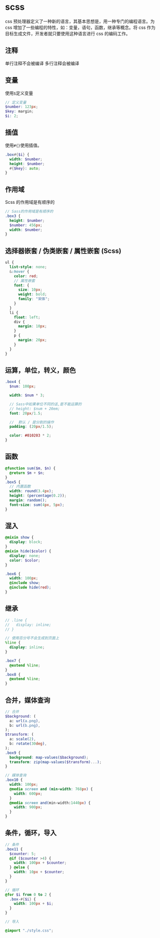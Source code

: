 # scss

css 预处理器定义了一种新的语言，其基本思想是，用一种专门的编程语言。为 css 增加了一些编程的特性，如：变量，语句，函数，继承等概念。将 css 作为目标生成文件，开发者就只要使用这种语言进行 css 的编码工作。

## 注释

单行注释不会被编译
多行注释会被编译

## 变量

使用`$`定义变量

```scss
// 定义变量
$number: 123px;
$key: margin;
$i: 2;
```

## 插值

使用`#{}`使用插值。

```scss
.box#{$i} {
  width: $number;
  height: $number;
  #{$key}: auto;
}
```

## 作用域

Scss 的作用域是有顺序的

```scss
// Sass的作用域是有顺序的
.box3 {
  height: $number;
  $number: 456px;
  width: $number;
}
```

## 选择器嵌套 / 伪类嵌套 / 属性嵌套 (Scss)

```scss
ul {
  list-style: none;
  &:hover {
    color: red;
    // 属性嵌套
    font: {
      size: 10px;
      weight: bold;
      family: "宋体";
    }
  }
  li {
    float: left;
    div {
      margin: 10px;
    }
    p {
      margin: 20px;
    }
  }
}

```

## 运算，单位，转义，颜色

```scss
.box4 {
  $num: 100px;

  width: $num * 3;

  // Sass中如果单位不同的话,是不能运算的
  // height: $num + 20em;
  font: 20px/1.5;

  //  默认 / 是分割的操作
  padding: (20px/1.5);

  color: #010203 * 2;
}
```

## 函数

```scss
@function sum($m, $n) {
  @return $m + $n;
}
.box5 {
  // 内置函数
  width: round(3.4px);
  height: (percentage(0.2));
  margin: random();
  font-size: sum(4px, 5px);
}
```

## 混入

```scss
@mixin show {
  display: block;
}
@mixin hide($color) {
  display: none;
  color: $color;
}

.box6 {
  width: 100px;
  @include show;
  @include hide(red);
}
```

## 继承

```scss
// .line {
//   display: inline;
// }

// 使用百分号不会生成到页面上
%line {
  display: inline;
}

.box7 {
  @extend %line;
}
.box8 {
  @extend %line;
}
```

## 合并，媒体查询

```scss
// 合并
$background: (
  a: url(a.png),
  b: url(b.png),
);
$transform: (
  a: scale(2),
  b: rotate(30deg),
);
.box9 {
  background: map-values($background);
  transform: zip(map-values($transform)...);
}

// 媒体查询
.box10 {
  width: 100px;
  @media screen and (min-width: 768px) {
    width: 600px;
  }
  @media screen and(min-width:1440px) {
    width: 900px;
  }
}
```

## 条件，循环，导入

```scss
// 条件
.box11 {
  $counter: 5;
  @if ($counter >4) {
    width: 100px + $counter;
  } @else {
    width: 10px + $counter;
  }
}

// 循环
@for $i from 0 to 2 {
  .box-#{$i} {
    width: 100px + $i;
  }
}

// 导入

@import "./style.css";
```
